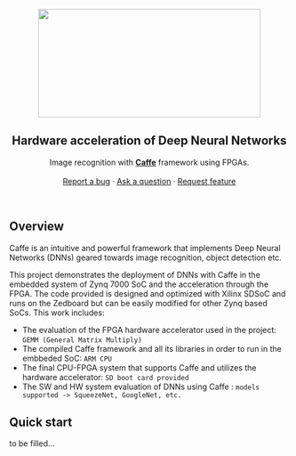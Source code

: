 <p align="center">
  <a href="http://caffe.berkeleyvision.org/">
    <img src="https://dashbouquet.com/assets/img/blog/caffe-banner.png" alt="" width=400 height=195>
  </a>

  <h2 align="center">Hardware acceleration of Deep Neural Networks</h2>

  <p align="center">
    Image recognition with <a href="http://caffe.berkeleyvision.org/"><strong>Caffe</strong></a> framework using FPGAs.
    <br>
    <br>
    <a href="https://github.com/AcceleratedCloud/SDSoC/issues/new?labels=bug">Report a bug</a>
    ·
    <a href="https://github.com/AcceleratedCloud/SDSoC/issues/new?labels=question">Ask a question</a>
    ·
    <a href="https://github.com/AcceleratedCloud/SDSoC/issues/new?labels=enhancement">Request feature</a>
    </p>
</p>

<br>

## Overview

Caffe is an intuitive and powerful framework that implements Deep Neural Networks (DNNs) geared towards image recognition, object detection etc.

This project demonstrates the deployment of DNNs with Caffe in the embedded system of Zynq 7000 SoC and the acceleration through the FPGA. The code provided is designed and optimized with Xilinx SDSoC and runs on the Zedboard but can be easily modified for other Zynq based SoCs.
This work includes:
- The evaluation of the FPGA hardware accelerator used in the project: `GEMM (General Matrix Multiply)`
- The compiled Caffe framework and all its libraries in order to run in the embbeded SoC: `ARM CPU`
- The final CPU-FPGA system that supports Caffe and utilizes the hardware accelerator: `SD boot card provided`
- The SW and HW system evaluation of DNNs using Caffe : `models supported -> SqueezeNet, GoogleNet, etc.`


## Quick start
 
 to be filled...
